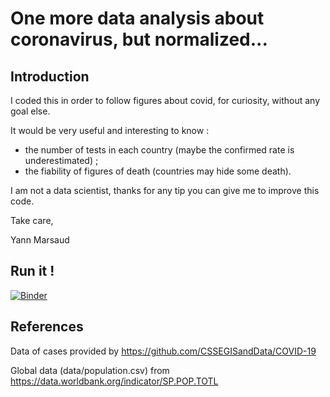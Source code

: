 # One more data analysis about coronavirus, but normalized...

## Introduction
I coded this in order to follow figures about covid, for curiosity, without any goal else.

It would be very useful and interesting to know :
* the number of tests in each country (maybe the confirmed rate is underestimated) ;
* the fiability of figures of death (countries may hide some death).

I am not a data scientist, thanks for any tip you can give me to improve this code.

Take care,

Yann Marsaud

## Run it !

[![Binder](https://mybinder.org/badge_logo.svg)](https://hub.gke.mybinder.org/user/ymarsaud-covid-0xjrcts0/voila/render/covid_analysis.ipynb)

## References

Data of cases provided by https://github.com/CSSEGISandData/COVID-19

Global data (data/population.csv) from https://data.worldbank.org/indicator/SP.POP.TOTL